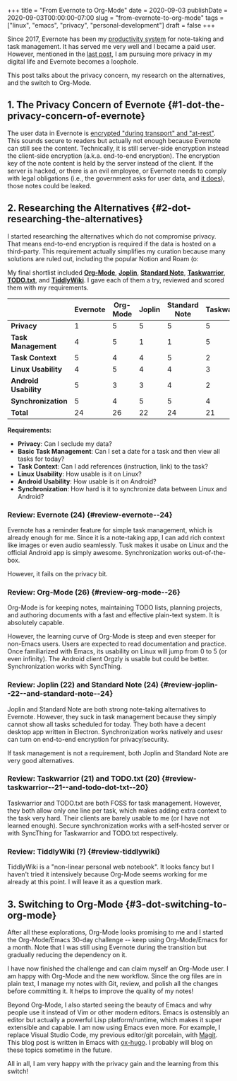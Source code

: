 +++
title = "From Evernote to Org-Mode"
date = 2020-09-03
publishDate = 2020-09-03T00:00:00-07:00
slug = "from-evernote-to-org-mode"
tags = ["linux", "emacs", "privacy", "personal-development"]
draft = false
+++

Since 2017, Evernote has been my [productivity system](/productivity-system) for note-taking and task management. It has served me very well and I became a paid user. However, mentioned in the [last post](/arch-linux-full-disk-encryption/), I am pursuing more privacy in my digital life and Evernote becomes a loophole.

This post talks about the privacy concern, my research on the alternatives, and the switch to Org-Mode.


## 1. The Privacy Concern of Evernote {#1-dot-the-privacy-concern-of-evernote}

The user data in Evernote is [encrypted "during transport" and "at-rest"](https://evernote.com/security). This sounds secure to readers but actually not enough because Evernote can still see the content. Technically, it is still server-side encryption instead the client-side encryption (a.k.a. end-to-end encryption). The encryption key of the note content is held by the server instead of the client. If the server is hacked, or there is an evil employee, or Evernote needs to comply with legal obligations (i.e., the government asks for user data, and [it does](https://evernote.com/privacy/transparency-report)), those notes could be leaked.


## 2. Researching the Alternatives {#2-dot-researching-the-alternatives}

I started researching the alternatives which do not compromise privacy. That means end-to-end encryption is required if the data is hosted on a third-party. This requirement actually simplifies my curation because many solutions are ruled out, including the popular Notion and Roam (o:

My final shortlist included [**Org-Mode**](https://orgmode.org/), [**Joplin**](https://joplinapp.org/), [**Standard Note**](https://standardnotes.org/), [**Taskwarrior**](https://taskwarrior.org/), [**TODO.txt**](http://todotxt.org/), and [**TiddlyWiki**](https://tiddlywiki.com/). I gave each of them a try, reviewed and scored them with my requirements.

|                       | **Evernote** | **Org-Mode** | **Joplin** | **Standard Note** | **Taskwarrior** | **TODO.txt** | **TiddlyWiki** |
|-----------------------|--------------|--------------|------------|-------------------|-----------------|--------------|----------------|
| **Privacy**           | 1            | 5            | 5          | 5                 | 5               | 5            | 5              |
| **Task Management**   | 4            | 5            | 1          | 1                 | 5               | 5            | ?              |
| **Task Context**      | 5            | 4            | 4          | 5                 | 2               | 1            | ?              |
| **Linux Usability**   | 4            | 5            | 4          | 4                 | 3               | 3            | ?              |
| **Android Usability** | 5            | 3            | 3          | 4                 | 2               | 2            | ?              |
| **Synchronization**   | 5            | 4            | 5          | 5                 | 4               | 4            | ?              |
| **Total**             | 24           | 26           | 22         | 24                | 21              | 20           | ?              |

**Requirements:**

-   **Privacy**: Can I seclude my data?
-   **Basic Task Management**: Can I set a date for a task and then view all tasks for today?
-   **Task Context**: Can I add references (instruction, link) to the task?
-   **Linux Usability**: How usable is it on Linux?
-   **Android Usability**: How usable is it on Android?
-   **Synchronization**: How hard is it to synchronize data between Linux and Android?


### Review: Evernote (24) {#review-evernote--24}

Evernote has a reminder feature for simple task management, which is already enough for me. Since it is a note-taking app, I can add rich context like images or even audio seamlessly. Tusk makes it usabe on Linux and the official Android app is simply awesome. Synchronization works out-of-the-box.

However, it fails on the privacy bit.


### Review: Org-Mode (26) {#review-org-mode--26}

Org-Mode is for keeping notes, maintaining TODO lists, planning projects, and authoring documents with a fast and effective plain-text system. It is absolutely capable.

However, the learning curve of Org-Mode is steep and even steeper for non-Emacs users. Users are expected to read documentation and practice. Once familiarized with Emacs, its usability on Linux will jump from 0 to 5 (or even infinity). The Android client Orgzly is usable but could be better. Synchronization works with SyncThing.


### Review: Joplin (22) and Standard Note (24) {#review-joplin--22--and-standard-note--24}

Joplin and Standard Note are both strong note-taking alternatives to Evernote. However, they suck in task management because they simply cannot show all tasks scheduled for today. They both have a decent desktop app written in Electron. Synchronization works natively and usesr can turn on end-to-end encryption for privacy/security.

If task management is not a requirement, both Joplin and Standard Note are very good alternatives.


### Review: Taskwarrior (21) and TODO.txt (20) {#review-taskwarrior--21--and-todo-dot-txt--20}

Taskwarrior and TODO.txt are both FOSS for task management. However, they both allow only one line per task, which makes adding extra context to the task very hard. Their clients are barely usable to me (or I have not learned enough). Secure synchronization works with a self-hosted server or with SyncThing for Taskwarrior and TODO.txt respectively.


### Review: TiddlyWiki (?) {#review-tiddlywiki}

TiddlyWiki is a "non-linear personal web notebook". It looks fancy but I haven't tried it intensively because Org-Mode seems working for me already at this point. I will leave it as a question mark.


## 3. Switching to Org-Mode {#3-dot-switching-to-org-mode}

After all these explorations, Org-Mode looks promising to me and I started the Org-Mode/Emacs 30-day challenge -- keep using Org-Mode/Emacs for a month. Note that I was still using Evernote during the transition but gradually reducing the dependency on it.

I have now finished the challenge and can claim myself an Org-Mode user. I am happy with Org-Mode and the new workflow. Since the org files are in plain text, I manage my notes with Git, review, and polish all the changes before committing it. It helps to improve the quality of my notes!

Beyond Org-Mode, I also started seeing the beauty of Emacs and why people use it instead of Vim or other modern editors. Emacs is ostensibly an editor but actually a powerful Lisp platform/runtime, which makes it super extensible and capable. I am now using Emacs even more. For example, I replace Visual Studio Code, my previous editor/git porcelain, with  [Magit](https://magit.vc/). This blog post is written in Emacs with [ox-hugo](https://ox-hugo.scripter.co/). I probably will blog on these topics sometime in the future.

All in all, I am very happy with the privacy gain and the learning from this switch!